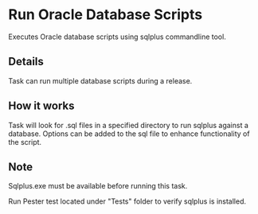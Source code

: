 # Run Oracle Database Scripts

Executes Oracle database scripts using sqlplus commandline tool.

## Details

Task can run multiple database scripts during a release.

## How it works

Task will look for .sql files in a specified directory to run sqlplus against a database. Options can be added to the sql file to enhance functionality of the script.

## Note

Sqlplus.exe must be available before running this task.

Run Pester test located under "Tests" folder to verify sqlplus is installed.